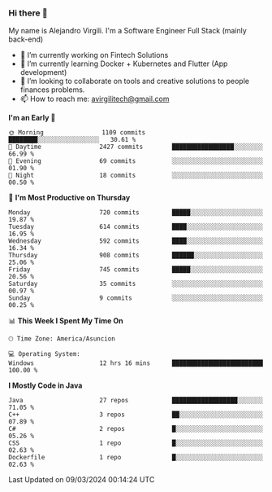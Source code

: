 ### Hi there 👋

My name is Alejandro Virgili. I'm a Software Engineer Full Stack (mainly back-end)


- 🔭 I’m currently working on Fintech Solutions
- 🌱 I’m currently learning Docker + Kubernetes and Flutter (App development)
- 👯 I’m looking to collaborate on tools and creative solutions to people finances problems.
- 📫 How to reach me: avirgilitech@gmail.com
  
<!--START_SECTION:waka-->
**I'm an Early 🐤** 

```text
🌞 Morning                1109 commits        ████████░░░░░░░░░░░░░░░░░   30.61 % 
🌆 Daytime                2427 commits        █████████████████░░░░░░░░   66.99 % 
🌃 Evening                69 commits          ░░░░░░░░░░░░░░░░░░░░░░░░░   01.90 % 
🌙 Night                  18 commits          ░░░░░░░░░░░░░░░░░░░░░░░░░   00.50 % 
```
📅 **I'm Most Productive on Thursday** 

```text
Monday                   720 commits         █████░░░░░░░░░░░░░░░░░░░░   19.87 % 
Tuesday                  614 commits         ████░░░░░░░░░░░░░░░░░░░░░   16.95 % 
Wednesday                592 commits         ████░░░░░░░░░░░░░░░░░░░░░   16.34 % 
Thursday                 908 commits         ██████░░░░░░░░░░░░░░░░░░░   25.06 % 
Friday                   745 commits         █████░░░░░░░░░░░░░░░░░░░░   20.56 % 
Saturday                 35 commits          ░░░░░░░░░░░░░░░░░░░░░░░░░   00.97 % 
Sunday                   9 commits           ░░░░░░░░░░░░░░░░░░░░░░░░░   00.25 % 
```


📊 **This Week I Spent My Time On** 

```text
🕑︎ Time Zone: America/Asuncion

💻 Operating System: 
Windows                  12 hrs 16 mins      █████████████████████████   100.00 % 
```

**I Mostly Code in Java** 

```text
Java                     27 repos            ██████████████████░░░░░░░   71.05 % 
C++                      3 repos             ██░░░░░░░░░░░░░░░░░░░░░░░   07.89 % 
C#                       2 repos             █░░░░░░░░░░░░░░░░░░░░░░░░   05.26 % 
CSS                      1 repo              █░░░░░░░░░░░░░░░░░░░░░░░░   02.63 % 
Dockerfile               1 repo              █░░░░░░░░░░░░░░░░░░░░░░░░   02.63 % 
```




 Last Updated on 09/03/2024 00:14:24 UTC
<!--END_SECTION:waka-->
